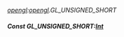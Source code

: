 _[opengl](../../modules/opengl/opengl-module.md):[opengl](../../modules/opengl/opengl-module.md).GL\_UNSIGNED\_SHORT_
##### Const GL\_UNSIGNED\_SHORT:[Int](../../modules/wonkey/wonkey-types-int.md)
